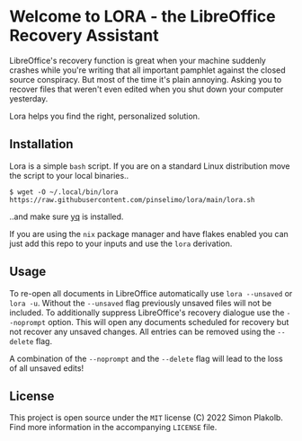 # Welcome to LORA - the LibreOffice Recovery Assistant

LibreOffice's recovery function is great when your machine suddenly crashes while you're writing that all important pamphlet against the closed source conspiracy.
But most of the time it's plain annoying. Asking you to recover files that weren't even edited when you shut down your computer yesterday.

Lora helps you find the right, personalized solution.

## Installation

Lora is a simple ``bash`` script. If you are on a standard Linux distribution move the script to your local binaries..

~~~
$ wget -O ~/.local/bin/lora https://raw.githubusercontent.com/pinselimo/lora/main/lora.sh
~~~

..and make sure [yq](https://kislyuk.github.io/yq/) is installed.

If you are using the ``nix`` package manager and have flakes enabled you can just add this repo to your inputs and use the ``lora`` derivation.

## Usage

To re-open all documents in LibreOffice automatically use ``lora --unsaved`` or ``lora -u``. Without the ``--unsaved`` flag previously unsaved files will not be included.
To additionally suppress LibreOffice's recovery dialogue use the ``--noprompt`` option. This will open any documents scheduled for recovery but not recover any unsaved changes. All entries can be removed using the ``--delete`` flag.

A combination of the ``--noprompt`` and the ``--delete`` flag will lead to the loss of all unsaved edits!

## License

This project is open source under the ``MIT`` license (C) 2022 Simon Plakolb. Find more information in the accompanying ``LICENSE`` file.

